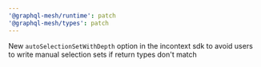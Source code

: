 ```yaml
---
'@graphql-mesh/runtime': patch
'@graphql-mesh/types': patch
---
```


New `autoSelectionSetWithDepth` option in the incontext sdk to avoid users to write manual selection
sets if return types don't match
